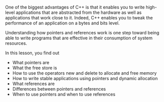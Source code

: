 [//]: # (### Introduction)

One of the biggest advantages of C++ is that it enables you to write high-level applications that are abstracted from the hardware as well as applications that work close to it. Indeed, C++ enables you to tweak the performance of an application on a bytes and bits level.

Understanding how pointers and references work is one step toward being able to write programs that are effective in their consumption of system resources.

In this lesson, you find out

- What pointers are
- What the free store is
- How to use the operators new and delete to allocate and free memory
- How to write stable applications using pointers and dynamic allocation
- What references are
- Differences between pointers and references
- When to use pointers and when to use references
